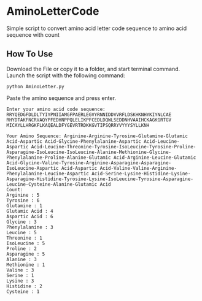 # AminoLetterCode
Simple script to convert amino acid letter code sequence to amino acid sequence with count

## How To Use
Download the File or copy it to a folder, and start terminal command.
Launch the script with the following command:
```
python AminoLetter.py
```
Paste the amino sequence and press enter.
```
Enter your amino acid code sequence: RRYQEDGFDLDLTYIYPNIIAMGFPAERLEGVYRNNIDDVVRFLDSKHKNHYKIYNLCAE
RHYDTAKFNCRVAQYPFEDHNPPQLELIKPFCEDLDQWLSEDDNHVAAIHCKAGKGRTGV
MICAYLLHRGKFLKAQEALDFYGEVRTRDKKGVTIPSQRRYVYYYSYLLKNH

Your Amino Sequence: Arginine-Arginine-Tyrosine-Glutamine-Glutamic Acid-Aspartic Acid-Glycine-Phenylalanine-Aspartic Acid-Leucine-Aspartic Acid-Leucine-Threonine-Tyrosine-IsoLeucine-Tyrosine-Proline-Asparagine-IsoLeucine-IsoLeucine-Alanine-Methionine-Glycine-Phenylalanine-Proline-Alanine-Glutamic Acid-Arginine-Leucine-Glutamic Acid-Glycine-Valine-Tyrosine-Arginine-Asparagine-Asparagine-IsoLeucine-Aspartic Acid-Aspartic Acid-Valine-Valine-Arginine-Phenylalanine-Leucine-Aspartic Acid-Serine-Lysine-Histidine-Lysine-Asparagine-Histidine-Tyrosine-Lysine-IsoLeucine-Tyrosine-Asparagine-Leucine-Cysteine-Alanine-Glutamic Acid
Count: 
Arginine : 5
Tyrosine : 6
Glutamine : 1
Glutamic Acid : 4
Aspartic Acid : 6
Glycine : 3
Phenylalanine : 3
Leucine : 5
Threonine : 1
IsoLeucine : 5
Proline : 2
Asparagine : 5
Alanine : 3
Methionine : 1
Valine : 3
Serine : 1
Lysine : 3
Histidine : 2
Cysteine : 1
```
